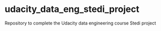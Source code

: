 # udacity_data_eng_stedi_project
Repository to complete the Udacity data engineering course Stedi project
